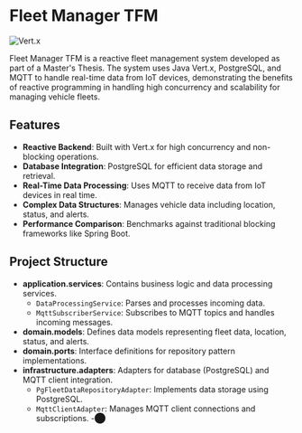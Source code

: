 # Fleet Manager TFM

![Vert.x](https://img.shields.io/badge/vert.x-4.5.8-purple.svg)

Fleet Manager TFM is a reactive fleet management system developed as part of a Master's Thesis. The system uses Java Vert.x, PostgreSQL, and MQTT to handle real-time data from IoT devices, demonstrating the benefits of reactive programming in handling high concurrency and scalability for managing vehicle fleets.

## Features

- **Reactive Backend**: Built with Vert.x for high concurrency and non-blocking operations.
- **Database Integration**: PostgreSQL for efficient data storage and retrieval.
- **Real-Time Data Processing**: Uses MQTT to receive data from IoT devices in real time.
- **Complex Data Structures**: Manages vehicle data including location, status, and alerts.
- **Performance Comparison**: Benchmarks against traditional blocking frameworks like Spring Boot.

## Project Structure

- **application.services**: Contains business logic and data processing services.
  - `DataProcessingService`: Parses and processes incoming data.
  - `MqttSubscriberService`: Subscribes to MQTT topics and handles incoming messages.
- **domain.models**: Defines data models representing fleet data, location, status, and alerts.
- **domain.ports**: Interface definitions for repository pattern implementations.
- **infrastructure.adapters**: Adapters for database (PostgreSQL) and MQTT client integration.
  - `PgFleetDataRepositoryAdapter`: Implements data storage using PostgreSQL.
  - `MqttClientAdapter`: Manages MQTT client connections and subscriptions.
-​⬤
